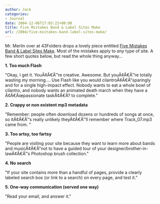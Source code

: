 ```yaml
---
author: Jack
categories:
- Journal
date: 2004-12-06T17:03:22+00:00
title: Five Mistakes Band & Label Sites Make
url: /2004/five-mistakes-band-label-sites-make/
---
```


Mr. Merlin over at 43Folders drops a lovely piece entitled [Five Mistakes Band & Label Sites Make][1]. Most of the mistakes apply to _any_ type of site. A few short quotes below, but read the whole thing anyway&#8230;

**1. Too much Flash**

"Okay, I get it. You&#195;&#162;&#194;&#8364;&#194;&#8482;re creative. Awesome. But you&#195;&#162;&#194;&#8364;&#194;&#8482;re totally wasting my morning&#8230;. Use Flash like you would cilantro&#195;&#162;&#194;&#8364;&#194;"sparingly and for a single high-impact effect. Nobody wants to eat a whole bowl of cilantro, and nobody wants an animated death march when they have a &#195;&#162;&#194;&#8364;&#194;&#339;passionate task&#195;&#162;&#194;&#8364;&#194;? to complete."

**2. Crappy or non existent mp3 metadata**

"Remember: people often download dozens or hundreds of songs at once, so it&#195;&#162;&#194;&#8364;&#194;&#8482;s really unlikely they&#195;&#162;&#194;&#8364;&#194;&#8482;ll remember where Track_07.mp3 came from. "

**3. Too artsy, too fartsy**

"People are visiting your site because they want to learn more about bands and music&#195;&#162;&#194;&#8364;&#194;"not to have a guided tour of your designer/brother-in-law&#195;&#162;&#194;&#8364;&#194;&#8482;s Photoshop brush collection."

**4. No search**

"If your site contains more than a handful of pages, provide a clearly labeled search box (or link to a search) on every page, and test it."

**5. One-way communication (served one way)**

"Read your email, and answer it."

 [1]: http://www.43folders.com/2004/12/five_mistakes_b.html